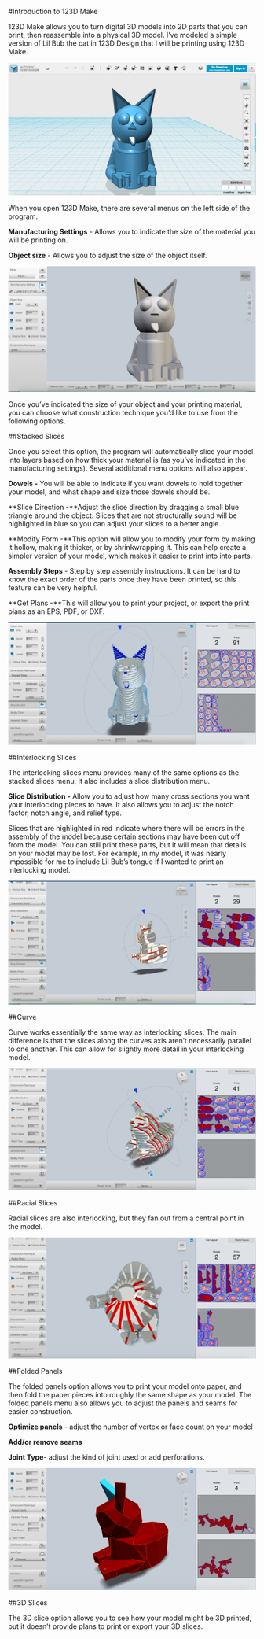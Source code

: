 #Introduction to 123D Make

123D Make allows you to turn digital 3D models into 2D parts that you can print, then reassemble into a physical 3D model. I’ve modeled a simple version of Lil Bub the cat in 123D Design that I will be printing using 123D Make. 

![image alt text](images/image_0.png)

When you open 123D Make, there are several menus on the left side of the program.

**Manufacturing Settings** - Allows you to indicate the size of the material you will be printing on. 

**Object size** -  Allows you to adjust the size of the object itself.  

![image alt text](images/image_1.png)

Once you’ve indicated the size of your object and your printing material, you can choose what construction technique you’d like to use from the following options. 

##Stacked Slices

Once you select this option, the program will automatically slice your model into layers based on how thick your material is (as you’ve indicated in the manufacturing settings). Several additional menu options will also appear. 

**Dowels -** You will be able to indicate if you want dowels to hold together your model, and what shape and size those dowels should be.

**Slice Direction -**Adjust the slice direction by dragging a small blue triangle around the object. Slices that are not structurally sound will be highlighted in blue so you can adjust your slices to a better angle. 

**Modify Form -**This option will allow you to modify your form by making it hollow, making it thicker, or by shrinkwrapping it. This can help create a simpler version of your model, which makes it easier to print into into parts. 

**Assembly Steps** - Step by step assembly instructions. It can be hard to know the exact order of the parts once they have been printed, so this feature can be very helpful. 

**Get Plans -**This will allow you to print your project, or export the print plans as an EPS, PDF, or DXF.

![image alt text](images/image_2.png)

##Interlocking Slices

The interlocking slices menu provides many of the same options as the stacked slices menu, It also includes a slice distribution menu. 

**Slice Distribution -** Allow you to adjust how many cross sections you want your interlocking pieces to have. It also allows you to adjust the notch factor, notch angle, and relief type. 

Slices that are highlighted in red indicate where there will be errors in the assembly of the model because certain sections may have been cut off from the model. You can still print these parts, but it will mean that details on your model may be lost. For example, in my model, it was nearly impossible for me to include Lil Bub’s tongue if I wanted to print an interlocking model. 

![image alt text](images/image_3.png)

##Curve

Curve works essentially the same way as interlocking slices. The main difference is that the slices along the curves axis aren’t necessarily parallel to one another. This can allow for slightly more detail in your interlocking model.

![image alt text](images/image_4.png)

##Racial Slices

Racial slices are also interlocking, but they fan out from a central point in the model. 

![image alt text](images/image_5.png)

##Folded Panels

The folded panels option allows you to print your model onto paper, and then fold the paper pieces into roughly the same shape as your model. The folded panels menu also allows you to adjust the panels and seams for easier construction.

**Optimize panels** - adjust the number of vertex or face count on your model

**Add/or remove seams**

**Joint Type**- adjust the kind of joint used or add perforations.

![image alt text](images/image_6.png)

##3D Slices

The 3D slice option allows you to see how your model might be 3D printed, but it doesn’t provide plans to print or export your 3D slices.

